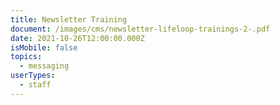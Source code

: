 ```yaml
---
title: Newsletter Training
document: /images/cms/newsletter-lifeloop-trainings-2-.pdf
date: 2021-10-26T12:00:00.000Z
isMobile: false
topics:
  - messaging
userTypes:
  - staff
---
```

